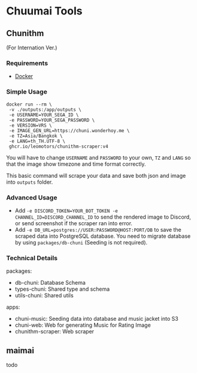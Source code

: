 # Chuumai Tools

## Chunithm

(For Internation Ver.)

### Requirements

- [Docker](https://www.docker.com/)

### Simple Usage

```
docker run --rm \
 -v ./outputs:/app/outputs \
 -e USERNAME=YOUR_SEGA_ID \
 -e PASSWORD=YOUR_SEGA_PASSWORD \
 -e VERSION=VRS \
 -e IMAGE_GEN_URL=https://chuni.wonderhoy.me \
 -e TZ=Asia/Bangkok \
 -e LANG=th_TH.UTF-8 \
 ghcr.io/leomotors/chunithm-scraper:v4
```

You will have to change `USERNAME` and `PASSWORD` to your own,
`TZ` and `LANG` so that the image show timezone and time format correctly.

This basic command will scrape your data and save both json and image into `outputs` folder.

### Advanced Usage

- Add `-e DISCORD_TOKEN=YOUR_BOT_TOKEN -e CHANNEL_ID=DISCORD_CHANNEL_ID` to send the rendered image to Discord, or send screenshot if the scraper ran into error.
- Add `-e DB_URL=postgres://USER:PASSWORD@HOST:PORT/DB` to save the scraped data into PostgreSQL database. You need to migrate database by using `packages/db-chuni` (Seeding is not required).

### Technical Details

packages:

- db-chuni: Database Schema
- types-chuni: Shared type and schema
- utils-chuni: Shared utils

apps:

- chuni-music: Seeding data into database and music jacket into S3
- chuni-web: Web for generating Music for Rating Image
- chunithm-scraper: Web scraper

## maimai

todo
